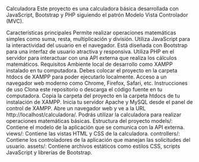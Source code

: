 Calculadora
Este proyecto es una calculadora básica desarrollada con JavaScript, Bootstrap y PHP siguiendo el patrón Modelo Vista Controlador (MVC).

Características principales
Permite realizar operaciones matemáticas simples como suma, resta, multiplicación y división.
Utiliza JavaScript para la interactividad del usuario en el navegador.
Está diseñada con Bootstrap para una interfaz de usuario atractiva y responsiva.
Utiliza PHP en el servidor para interactuar con una API externa que realiza los cálculos matemáticos.
Requisitos
Ambiente local de desarrollo como XAMPP instalado en tu computadora.
Debes colocar el proyecto en la carpeta htdocs de XAMPP para poder ejecutarlo localmente.
Acceso a un navegador web moderno como Chrome, Firefox, Safari, etc.
Instrucciones de uso
Clona este repositorio o descarga el código fuente en tu computadora.
Copia la carpeta del proyecto en la carpeta htdocs de tu instalación de XAMPP.
Inicia tu servidor Apache y MySQL desde el panel de control de XAMPP.
Abre un navegador web y ve a la URL http://localhost/calculadora/.
Podrás utilizar la calculadora para realizar operaciones matemáticas básicas.
Estructura del proyecto
models/: Contiene el modelo de la aplicación que se comunica con la API externa.
views/: Contiene las vistas HTML y CSS de la calculadora.
controllers/: Contiene los controladores de la aplicación que manejan las solicitudes del usuario.
assets/: Contiene archivos estáticos como estilos CSS, scripts JavaScript y librerías de Bootstrap.
